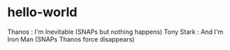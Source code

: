 # hello-world

Thanos     : I'm Inevitable (SNAPs but nothing happens)
Tony Stark : And I'm Iron Man (SNAPs Thanos force disappears)
